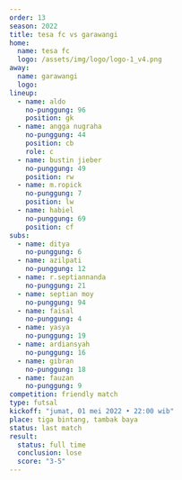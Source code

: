 ```yaml
---
order: 13
season: 2022
title: tesa fc vs garawangi
home:
  name: tesa fc
  logo: /assets/img/logo/logo-1_v4.png
away:
  name: garawangi
  logo:
lineup:
  - name: aldo
    no-punggung: 96
    position: gk
  - name: angga nugraha
    no-punggung: 44
    position: cb
    role: c
  - name: bustin jieber
    no-punggung: 49
    position: rw
  - name: m.ropick
    no-punggung: 7
    position: lw
  - name: habiel
    no-punggung: 69
    position: cf
subs:
  - name: ditya
    no-punggung: 6
  - name: azilpati
    no-punggung: 12
  - name: r.septiannanda
    no-punggung: 21
  - name: septian moy
    no-punggung: 94
  - name: faisal
    no-punggung: 4
  - name: yasya
    no-punggung: 19
  - name: ardiansyah
    no-punggung: 16
  - name: gibran
    no-punggung: 18
  - name: fauzan
    no-punggung: 9
competition: friendly match
type: futsal
kickoff: "jumat, 01 mei 2022 • 22:00 wib"
place: tiga bintang, tambak baya
status: last match
result:
  status: full time
  conclusion: lose
  score: "3-5"
---
```

